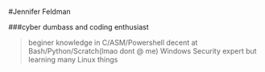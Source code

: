 
#Jennifer Feldman

###cyber dumbass and coding enthusiast

>beginer knowledge in C/ASM/Powershell
>decent at Bash/Python/Scratch(lmao dont @ me)
>Windows Security expert but learning many Linux things

